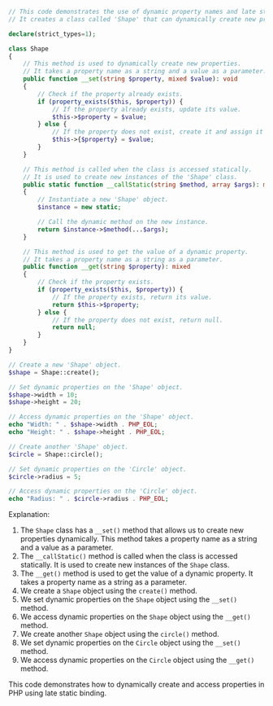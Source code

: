```php
// This code demonstrates the use of dynamic property names and late static binding in PHP.
// It creates a class called 'Shape' that can dynamically create new properties based on user input.

declare(strict_types=1);

class Shape
{
    // This method is used to dynamically create new properties.
    // It takes a property name as a string and a value as a parameter.
    public function __set(string $property, mixed $value): void
    {
        // Check if the property already exists.
        if (property_exists($this, $property)) {
            // If the property already exists, update its value.
            $this->$property = $value;
        } else {
            // If the property does not exist, create it and assign it the given value.
            $this->{$property} = $value;
        }
    }

    // This method is called when the class is accessed statically.
    // It is used to create new instances of the 'Shape' class.
    public static function __callStatic(string $method, array $args): mixed
    {
        // Instantiate a new 'Shape' object.
        $instance = new static;

        // Call the dynamic method on the new instance.
        return $instance->$method(...$args);
    }

    // This method is used to get the value of a dynamic property.
    // It takes a property name as a string as a parameter.
    public function __get(string $property): mixed
    {
        // Check if the property exists.
        if (property_exists($this, $property)) {
            // If the property exists, return its value.
            return $this->$property;
        } else {
            // If the property does not exist, return null.
            return null;
        }
    }
}

// Create a new 'Shape' object.
$shape = Shape::create();

// Set dynamic properties on the 'Shape' object.
$shape->width = 10;
$shape->height = 20;

// Access dynamic properties on the 'Shape' object.
echo "Width: " . $shape->width . PHP_EOL;
echo "Height: " . $shape->height . PHP_EOL;

// Create another 'Shape' object.
$circle = Shape::circle();

// Set dynamic properties on the 'Circle' object.
$circle->radius = 5;

// Access dynamic properties on the 'Circle' object.
echo "Radius: " . $circle->radius . PHP_EOL;
```

Explanation:

1. The `Shape` class has a `__set()` method that allows us to create new properties dynamically. This method takes a property name as a string and a value as a parameter.
2. The `__callStatic()` method is called when the class is accessed statically. It is used to create new instances of the `Shape` class.
3. The `__get()` method is used to get the value of a dynamic property. It takes a property name as a string as a parameter.
4. We create a `Shape` object using the `create()` method.
5. We set dynamic properties on the `Shape` object using the `__set()` method.
6. We access dynamic properties on the `Shape` object using the `__get()` method.
7. We create another `Shape` object using the `circle()` method.
8. We set dynamic properties on the `Circle` object using the `__set()` method.
9. We access dynamic properties on the `Circle` object using the `__get()` method.

This code demonstrates how to dynamically create and access properties in PHP using late static binding.